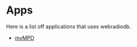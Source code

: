 # Apps

Here is a list off applications that uses webradiodb.

- [myMPD](https://github.com/jcorporation/myMPD)
